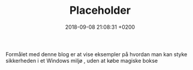 ﻿---
layout: post
title:  "Placeholder"
date:   2018-09-08 21:08:31 +0200
categories: jekyll update
---


Formålet med denne blog er at vise eksempler på hvordan man kan styke sikkerheden i et Windows miljø , uden at købe magiske bokse
